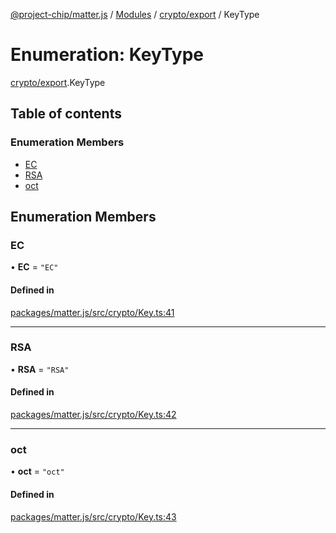 [@project-chip/matter.js](../README.md) / [Modules](../modules.md) / [crypto/export](../modules/crypto_export.md) / KeyType

# Enumeration: KeyType

[crypto/export](../modules/crypto_export.md).KeyType

## Table of contents

### Enumeration Members

- [EC](crypto_export.KeyType.md#ec)
- [RSA](crypto_export.KeyType.md#rsa)
- [oct](crypto_export.KeyType.md#oct)

## Enumeration Members

### EC

• **EC** = ``"EC"``

#### Defined in

[packages/matter.js/src/crypto/Key.ts:41](https://github.com/project-chip/matter.js/blob/3adaded6/packages/matter.js/src/crypto/Key.ts#L41)

___

### RSA

• **RSA** = ``"RSA"``

#### Defined in

[packages/matter.js/src/crypto/Key.ts:42](https://github.com/project-chip/matter.js/blob/3adaded6/packages/matter.js/src/crypto/Key.ts#L42)

___

### oct

• **oct** = ``"oct"``

#### Defined in

[packages/matter.js/src/crypto/Key.ts:43](https://github.com/project-chip/matter.js/blob/3adaded6/packages/matter.js/src/crypto/Key.ts#L43)
